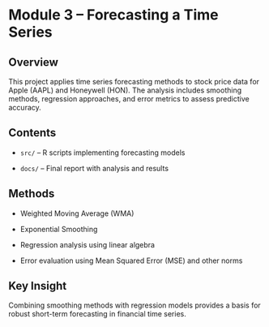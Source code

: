 # Module 3 – Forecasting a Time Series



## Overview

This project applies time series forecasting methods to stock price data for Apple (AAPL) and Honeywell (HON). The analysis includes smoothing methods, regression approaches, and error metrics to assess predictive accuracy.



## Contents

- `src/` – R scripts implementing forecasting models

- `docs/` – Final report with analysis and results



## Methods

- Weighted Moving Average (WMA)

- Exponential Smoothing

- Regression analysis using linear algebra

- Error evaluation using Mean Squared Error (MSE) and other norms



## Key Insight

Combining smoothing methods with regression models provides a basis for robust short-term forecasting in financial time series.



